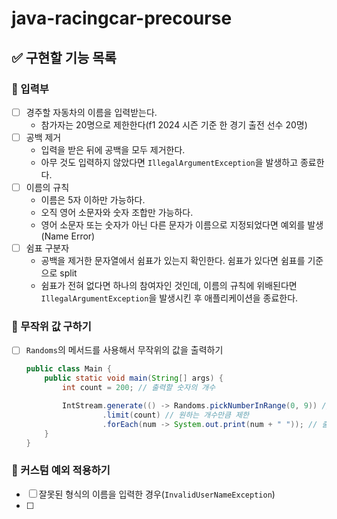 # java-racingcar-precourse

## ✅ 구현할 기능 목록

### 📌 입력부
- [ ] 경주할 자동차의 이름을 입력받는다.
  - 참가자는 20명으로 제한한다(f1 2024 시즌 기준 한 경기 출전 선수 20명)
- [ ] 공백 제거
  - 입력을 받은 뒤에 공백을 모두 제거한다.
  - 아무 것도 입력하지 않았다면 `IllegalArgumentException`을 발생하고 종료한다.
- [ ] 이름의 규칙 
  - 이름은 5자 이하만 가능하다.
  - 오직 영어 소문자와 숫자 조합만 가능하다.
  - 영어 소문자 또는 숫자가 아닌 다른 문자가 이름으로 지정되었다면 예외를 발생(Name Error)
- [ ] 쉼표 구분자
  - 공백을 제거한 문자열에서 쉼표가 있는지 확인한다. 쉼표가 있다면 쉼표를 기준으로 split
  - 쉼표가 전혀 없다면 하나의 참여자인 것인데, 이름의 규칙에 위배된다면 `IllegalArgumentException`을 발생시킨 후 애플리케이션을 종료한다.

### 📌 무작위 값 구하기

- [ ] `Randoms`의 메서드를 사용해서 무작위의 값을 출력하기
  ```java
  public class Main {
      public static void main(String[] args) {
          int count = 200; // 출력할 숫자의 개수
  
          IntStream.generate(() -> Randoms.pickNumberInRange(0, 9)) // 무작위 숫자 생성
                   .limit(count) // 원하는 개수만큼 제한
                   .forEach(num -> System.out.print(num + " ")); // 출력
      }
  }
  ```
  
### 📌 커스텀 예외 적용하기

- [ ] 잘못된 형식의 이름을 입력한 경우(`InvalidUserNameException`)
- [ ]